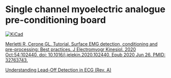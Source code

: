 # Single channel myoelectric analogue pre-conditioning board

[![KiCad](https://img.shields.io/badge/KiCad-8.0.1-blue.svg)](https://www.kicad.org/)

[Merletti R, Cerone GL. Tutorial. Surface EMG detection, conditioning and pre-processing: Best practices. J Electromyogr Kinesiol. 2020 Oct;54:102440. doi: 10.1016/j.jelekin.2020.102440. Epub 2020 Jun 26. PMID: 32763743.](https://pubmed.ncbi.nlm.nih.gov/32763743/)

[Understanding Lead-Off Detection in ECG (Rev. A)](https://www.ti.com/lit/pdf/sbaa196)
